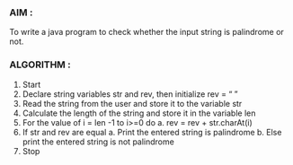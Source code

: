 ### AIM :

To write a java program to check whether the input string is palindrome or
not.


### ALGORITHM :

1.	Start
2.	Declare string variables str and rev, then initialize rev = “ ”
3.	Read the string from the user and store it to the variable str
4.	Calculate the length of the string and store it in the variable len
5.	For the value of i = len -1 to i>=0 do
a.	rev = rev + str.charAt(i)
6.	If str and rev are equal
a.	Print the entered string is palindrome
b.	Else print the entered string is not palindrome
7.	Stop
